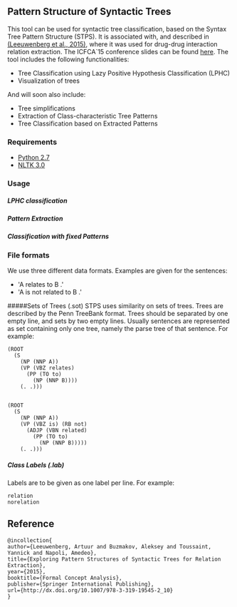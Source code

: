 ## Pattern Structure of Syntactic Trees

This tool can be used for syntactic tree classification, based on the Syntax Tree Pattern Structure (STPS). It is associated with, and described in [(Leeuwenberg et al., 2015)](http://link.springer.com/chapter/10.1007%2F978-3-319-19545-2_10), where it was used for drug-drug interaction relation extraction. The ICFCA`15 conference slides can be found [here](https://github.com/tuur/STPS/raw/master/slides.pdf).
The tool includes the following functionalities:

* Tree Classification using Lazy Positive Hypothesis Classification (LPHC)
* Visualization of trees

And will soon also include:
* Tree simplifications
* Extraction of Class-characteristic Tree Patterns
* Tree Classification based on Extracted Patterns

### Requirements
* [Python 2.7](https://www.python.org/download/releases/2.7/)
* [NLTK 3.0](http://www.nltk.org/)

### Usage

##### LPHC classification

##### Pattern Extraction

##### Classification with fixed Patterns

### File formats
We use three different data formats. Examples are given for the sentences:
* 'A relates to B .'
* 'A is not related to B .'

#####Sets of Trees (.sot)
STPS uses similarity on sets of trees. Trees are described by the Penn TreeBank format. Trees should be separated by one empty line, and sets by two empty lines. Usually sentences are represented as set containing only one tree, namely the parse tree of that sentence. For example:

```
(ROOT
  (S
    (NP (NNP A))
    (VP (VBZ relates)
      (PP (TO to)
        (NP (NNP B))))
    (. .)))


(ROOT
  (S
    (NP (NNP A))
    (VP (VBZ is) (RB not)
      (ADJP (VBN related)
        (PP (TO to)
          (NP (NNP B)))))
    (. .)))
```

##### Class Labels (.lab)
Labels are to be given as one label per line. For example:
```
relation
norelation
```

## Reference
```
@incollection{
author={Leeuwenberg, Artuur and Buzmakov, Aleksey and Toussaint, Yannick and Napoli, Amedeo},
title={Exploring Pattern Structures of Syntactic Trees for Relation Extraction},
year={2015},
booktitle={Formal Concept Analysis},
publisher={Springer International Publishing},
url={http://dx.doi.org/10.1007/978-3-319-19545-2_10}
}
```


